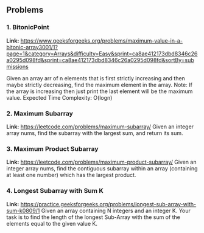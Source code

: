 ## Problems

### 1. BitonicPoint <br>
**Link:** https://www.geeksforgeeks.org/problems/maximum-value-in-a-bitonic-array3001/1?page=1&category=Arrays&difficulty=Easy&sprint=ca8ae412173dbd8346c26a0295d098fd&sprint=ca8ae412173dbd8346c26a0295d098fd&sortBy=submissions

Given an array arr of n elements that is first strictly increasing and then maybe strictly 
decreasing, find the maximum element in the array.
Note: If the array is increasing then just print the last element will be the maximum value.
Expected Time Complexity: O(logn)

### 2. Maximum Subarray
**Link:** https://leetcode.com/problems/maximum-subarray/
Given an integer array nums, find the subarray with the largest sum, and return its sum.

### 3. Maximum Product Subarray
**Link:** https://leetcode.com/problems/maximum-product-subarray/
Given an integer array nums, find the contiguous subarray within an array (containing at least one number) which has the largest product.

### 4. Longest Subarray with Sum K
**Link:** https://practice.geeksforgeeks.org/problems/longest-sub-array-with-sum-k0809/1
Given an array containing N integers and an integer K. Your task is to find the length of the longest Sub-Array with the sum of the elements equal to the given value K.

